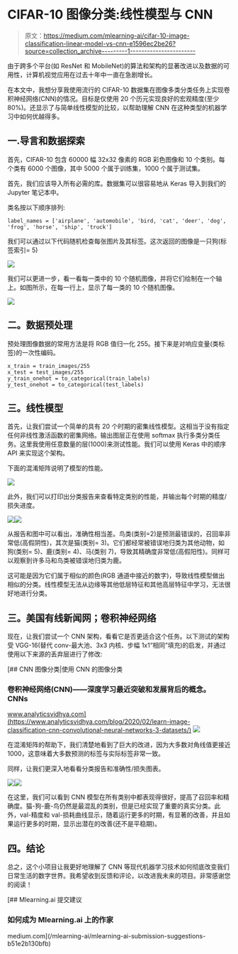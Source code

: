 # CIFAR-10 图像分类:线性模型与 CNN

> 原文：<https://medium.com/mlearning-ai/cifar-10-image-classification-linear-model-vs-cnn-e1596ec2be26?source=collection_archive---------1----------------------->

由于跨多个平台(如 ResNet 和 MobileNet)的算法和架构的显著改进以及数据的可用性，计算机视觉应用在过去十年中一直在急剧增长。

在本文中，我想分享我使用流行的 CIFAR-10 数据集在图像多类分类任务上实现卷积神经网络(CNN)的情况。目标是仅使用 20 个历元实现良好的宏观精度(至少 80%)。还显示了与简单线性模型的比较，以帮助理解 CNN 在这种类型的机器学习中如何优越得多。

## 一.导言和数据探索

首先，CIFAR-10 包含 60000 幅 32x32 像素的 RGB 彩色图像和 10 个类别。每个类有 6000 个图像，其中 5000 个属于训练集，1000 个属于测试集。

首先，我们应该导入所有必需的库。数据集可以很容易地从 Keras 导入到我们的 Jupyter 笔记本中。

类名按以下顺序排列:

`label_names = ['airplane', 'automobile', 'bird, 'cat', 'deer', 'dog', 'frog', 'horse', 'ship', 'truck']`

我们可以通过以下代码随机检查每张图片及其标签。这次返回的图像是一只狗(标签索引= 5)

![](img/193358a9f3baea27c6355538e5c0826a.png)

我们可以更进一步，看一看每一类中的 10 个随机图像，并将它们绘制在一个轴上。如图所示，在每一行上，显示了每一类的 10 个随机图像。

![](img/d1ef630757eb3ce9588c59c4fb54edc1.png)

## 二。数据预处理

预处理图像数据的常用方法是将 RGB 值归一化 255。接下来是对响应变量(类标签)的一次性编码。

```
x_train = train_images/255
x_test = test_images/255
y_train_onehot = to_categorical(train_labels)
y_test_onehot = to_categorical(test_labels)
```

## 三。线性模型

首先，让我们尝试一个简单的具有 20 个时期的密集线性模型。这相当于没有指定任何非线性激活函数的密集网络。输出图层正在使用 softmax 执行多类分类任务。这里我使用任意数量的层(1000)来测试性能。我们可以使用 Keras 中的顺序 API 来实现这个架构。

下面的混淆矩阵说明了模型的性能。

![](img/50aca7f350cfc81d86588c69316772c4.png)

此外，我们可以打印出分类报告来查看特定类别的性能，并输出每个时期的精度/损失进度。

![](img/9c6e1beadb003714dbb8cfb0bc3f6e01.png)![](img/de4ccf6e7c71f27773784da5a4c1af14.png)

从报告和图中可以看出，准确性相当差。鸟类(类别=2)是预测最错误的，召回率非常低(高假阴性)，其次是猫(类别= 3)。它们都经常被错误地归类为其他动物，如狗(类别= 5)、鹿(类别= 4)、马(类别 7)，导致其精确度非常低(高假阳性)。同样可以观察到许多马和鸟类被错误地归类为鹿。

这可能是因为它们属于相似的颜色(RGB 通道中接近的数字)，导致线性模型做出相似的分类。线性模型无法从边缘等其他低层特征和其他高层特征中学习，无法很好地进行分类。

## 三。美国有线新闻网；卷积神经网络

现在，让我们尝试一个 CNN 架构，看看它是否更适合这个任务。以下测试的架构受 VGG-16(替代 conv-最大池、3x3 内核、步幅 1x1“相同”填充)的启发，并通过使用以下来源的丢弃层进行了修改:

[](https://www.analyticsvidhya.com/blog/2020/02/learn-image-classification-cnn-convolutional-neural-networks-3-datasets/) [## CNN 图像分类|使用 CNN 的图像分类

### 卷积神经网络(CNN)——深度学习最近突破和发展背后的概念。CNNs

www.analyticsvidhya.com](https://www.analyticsvidhya.com/blog/2020/02/learn-image-classification-cnn-convolutional-neural-networks-3-datasets/) ![](img/41545354c06b130a0ba2a84c47bbe991.png)

在混淆矩阵的帮助下，我们清楚地看到了巨大的改进，因为大多数对角线值更接近 1000，这意味着大多数预测的标签与实际标签非常一致。

同样，让我们更深入地看看分类报告和准确性/损失图表。

![](img/b290b5c661a11c8aed06f1be5d2f4885.png)![](img/2f74a80f410f74231f7aca880b04b27a.png)

在这里，我们可以看到 CNN 模型在所有类别中都表现得很好，提高了召回率和精确度。猫-狗-鹿-鸟仍然是最混乱的类别，但是已经实现了重要的真实分类。此外，val-精度和 val-损耗曲线显示，随着运行更多的时期，有显著的改善，并且如果运行更多的时期，显示出潜在的改善(还不是平稳期)。

## 四。结论

总之，这个小项目让我更好地理解了 CNN 等现代机器学习技术如何彻底改变我们日常生活的数字世界。我希望收到反馈和评论，以改进我未来的项目。非常感谢您的阅读！

[](/mlearning-ai/mlearning-ai-submission-suggestions-b51e2b130bfb) [## Mlearning.ai 提交建议

### 如何成为 Mlearning.ai 上的作家

medium.com](/mlearning-ai/mlearning-ai-submission-suggestions-b51e2b130bfb)